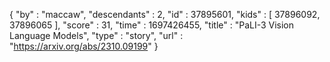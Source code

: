 {
  "by" : "maccaw",
  "descendants" : 2,
  "id" : 37895601,
  "kids" : [ 37896092, 37896065 ],
  "score" : 31,
  "time" : 1697426455,
  "title" : "PaLI-3 Vision Language Models",
  "type" : "story",
  "url" : "https://arxiv.org/abs/2310.09199"
}
